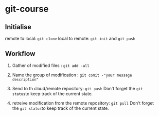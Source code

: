 # git-course 
## Initialise
 remote to local: `git clone`
 local to remote: `git init` and `git push` <br>
 
 ## Workflow 
 1. Gather of modified files : `git add -all`
 2. Name the group of modification : `git comit -"your message description"`
 3. Send to th cloud/remote repository: `git push`
    Don't forget the `git status`to keep track of the current state.

    
 4. retreive modification from the remote repository: `git pull`
    Don't forget the `git status`to keep track of the current state.

